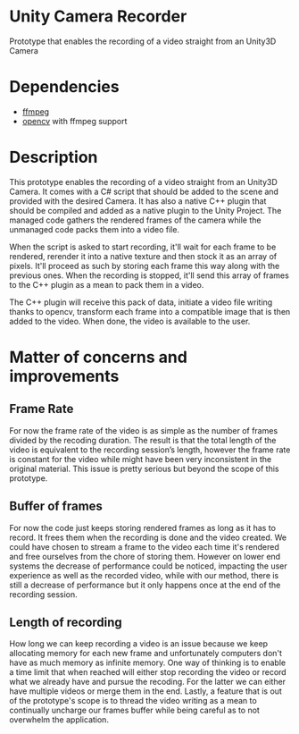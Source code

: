 # Unity Camera Recorder
Prototype that enables the recording of a video straight from an Unity3D Camera

# Dependencies
* [ffmpeg](www.ffmpeg.org)
* [opencv](www.opencv.org) with ffmpeg support

# Description
This prototype enables the recording of a video straight from an Unity3D Camera. It comes with a C# script that should be added to the scene and provided with the desired Camera. It has also a native C++ plugin that should be compiled and added as a native plugin to the Unity Project.
The managed code gathers the rendered frames of the camera while the unmanaged code packs them into a video file.

When the script is asked to start recording, it'll wait for each frame to be rendered, rerender it into a native texture and then stock it as an array of pixels. It'll proceed as such by storing each frame this way along with the previous ones. When the recording is stopped, it'll send this array of frames to the C++ plugin as a mean to pack them in a video.

The C++ plugin will receive this pack of data, initiate a video file writing thanks to opencv, transform each frame into a compatible image that is then added to the video. When done, the video is available to the user.

# Matter of concerns and improvements

## Frame Rate
For now the frame rate of the video is as simple as the number of frames divided by the recoding duration. The result is that the total length of the video is equivalent to the recording session’s length, however the frame rate is constant for the video while might have been very inconsistent in the original material. This issue is pretty serious but beyond the scope of this prototype.

## Buffer of frames
For now the code just keeps storing rendered frames as long as it has to record. It frees them when the recording is done and the video created. We could have chosen to stream a frame to the video each time it's rendered and free ourselves from the chore of storing them. However on lower end systems the decrease of performance could be noticed, impacting the user experience as well as the recorded video, while with our method, there is still a decrease of performance but it only happens once at the end of the recording session.

## Length of recording
How long we can keep recording a video is an issue because we keep allocating memory for each new frame and unfortunately computers don't have as much memory as infinite memory. One way of thinking is to enable a time limit that when reached will either stop recording the video or record what we already have and pursue the recoding. For the latter we can either have multiple videos or merge them in the end.
Lastly, a feature that is out of the prototype's scope is to thread the video writing as a mean to continually uncharge our frames buffer while being careful as to not overwhelm the application.
